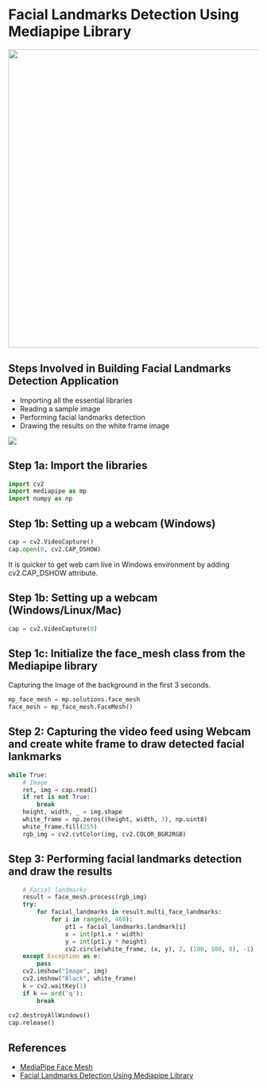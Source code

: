 # Facial Landmarks Detection Using Mediapipe Library
<img src="https://user-images.githubusercontent.com/61585411/167331135-0ed88b80-fc19-4c6a-958b-1f69deb5eea4.gif" width=600>

## Steps Involved in Building Facial Landmarks Detection Application
- Importing all the essential libraries
- Reading a sample image
- Performing facial landmarks detection
- Drawing the results on the white frame image
<img src="https://user-images.githubusercontent.com/61585411/167333971-2c3f7a6a-bd2b-4cee-b924-55683218865b.gif">

## Step 1a: Import the libraries
```python
import cv2
import mediapipe as mp
import numpy as np
```
## Step 1b: Setting up a webcam (Windows)
```python
cap = cv2.VideoCapture()
cap.open(0, cv2.CAP_DSHOW)
```
It is quicker to get web cam live in Windows environment by adding cv2.CAP_DSHOW attribute.
## Step 1b: Setting up a webcam (Windows/Linux/Mac)
```python
cap = cv2.VideoCapture(0)
```
## Step 1c: Initialize the face_mesh class from the Mediapipe library
Capturing the Image of the background in the first 3 seconds.
```python
mp_face_mesh = mp.solutions.face_mesh
face_mesh = mp_face_mesh.FaceMesh()
```
## Step 2: Capturing the video feed using Webcam and create white frame to draw detected facial lankmarks
```python
while True:
    # Image
    ret, img = cap.read()
    if ret is not True:
        break
    height, width, _ = img.shape
    white_frame = np.zeros((height, width, 3), np.uint8)
    white_frame.fill(255)
    rgb_img = cv2.cvtColor(img, cv2.COLOR_BGR2RGB)
```
## Step 3: Performing facial landmarks detection and draw the results
```python
    # Facial landmarks
    result = face_mesh.process(rgb_img)
    try:
        for facial_landmarks in result.multi_face_landmarks:
            for i in range(0, 468):
                pt1 = facial_landmarks.landmark[i]
                x = int(pt1.x * width)
                y = int(pt1.y * height)
                cv2.circle(white_frame, (x, y), 2, (100, 100, 0), -1)
    except Exception as e:
        pass
    cv2.imshow("Image", img)
    cv2.imshow("Black", white_frame)
    k = cv2.waitKey(1)
    if k == ord('q'):
        break
        
cv2.destroyAllWindows()        
cap.release()
```
## References
- [MediaPipe Face Mesh](https://google.github.io/mediapipe/solutions/face_mesh.html)
- [Facial Landmarks Detection Using Mediapipe Library](https://www.analyticsvidhya.com/blog/2022/03/facial-landmarks-detection-using-mediapipe-library/)

